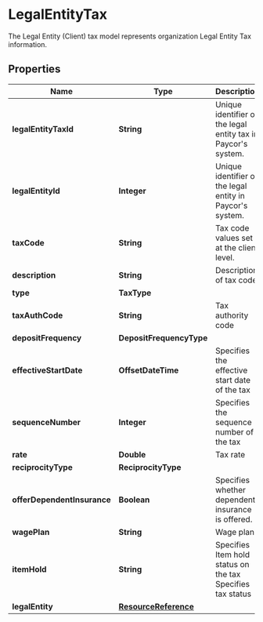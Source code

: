 

# LegalEntityTax

The Legal Entity (Client) tax model represents organization Legal Entity Tax information.  

## Properties

| Name | Type | Description | Notes |
|------------ | ------------- | ------------- | -------------|
|**legalEntityTaxId** | **String** | Unique identifier of the legal entity tax in Paycor&#39;s system.              |  [optional] |
|**legalEntityId** | **Integer** | Unique identifier of the legal entity in Paycor&#39;s system.              |  [optional] |
|**taxCode** | **String** | Tax code values set at the client level.              |  [optional] |
|**description** | **String** | Description of  tax code. |  [optional] |
|**type** | **TaxType** |  |  [optional] |
|**taxAuthCode** | **String** | Tax authority code |  [optional] |
|**depositFrequency** | **DepositFrequencyType** |  |  [optional] |
|**effectiveStartDate** | **OffsetDateTime** | Specifies the effective start date of the tax |  [optional] |
|**sequenceNumber** | **Integer** | Specifies the sequence number of the tax |  [optional] |
|**rate** | **Double** | Tax rate               |  [optional] |
|**reciprocityType** | **ReciprocityType** |  |  [optional] |
|**offerDependentInsurance** | **Boolean** | Specifies whether dependent insurance is offered.              |  [optional] |
|**wagePlan** | **String** | Wage plan              |  [optional] |
|**itemHold** | **String** | Specifies Item hold status on the tax Specifies tax status |  [optional] |
|**legalEntity** | [**ResourceReference**](ResourceReference.md) |  |  [optional] |



